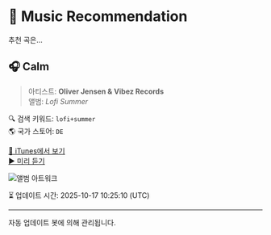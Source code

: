 
# 🎵 Music Recommendation

추천 곡은...

## 🎧 Calm  
> 아티스트: **Oliver Jensen & Vibez Records**  
> 앨범: _Lofi Summer_  

🔍 검색 키워드: `lofi+summer`  
🌎 국가 스토어: `DE`

[🔗 iTunes에서 보기](https://music.apple.com/de/album/calm/1624125499?i=1624125500&uo=4)  
[▶️ 미리 듣기](https://audio-ssl.itunes.apple.com/itunes-assets/AudioPreview122/v4/37/91/a9/3791a9aa-5d36-b3d0-6dc0-11dfdb695e52/mzaf_15049263082850545430.plus.aac.p.m4a)

![앨범 아트워크](https://is1-ssl.mzstatic.com/image/thumb/Music112/v4/13/d9/fe/13d9fe3d-5954-d424-54c0-1bc1046792c8/artwork.jpg/100x100bb.jpg)

⏳ 업데이트 시간: 2025-10-17 10:25:10 (UTC)

---
자동 업데이트 봇에 의해 관리됩니다.
